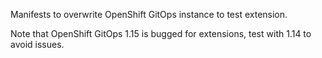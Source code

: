 Manifests to overwrite OpenShift GitOps instance to test extension.

Note that OpenShift GitOps 1.15 is bugged for extensions, test with 1.14 to avoid issues.
